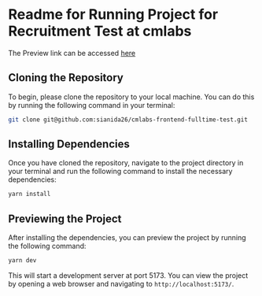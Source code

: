 
# Readme for Running Project for Recruitment Test at cmlabs

The Preview link can be accessed [here](https://cmlabs-fe-chesa.web.app)

## Cloning the Repository

To begin, please clone the repository to your local machine. You can do this by running the following command in your terminal:

```bash
git clone git@github.com:sianida26/cmlabs-frontend-fulltime-test.git
```

## Installing Dependencies

Once you have cloned the repository, navigate to the project directory in your terminal and run the following command to install the necessary dependencies:

```bash
yarn install
``` 

## Previewing the Project

After installing the dependencies, you can preview the project by running the following command:

```bash
yarn dev
``` 

This will start a development server at port 5173. You can view the project by opening a web browser and navigating to `http://localhost:5173/`.